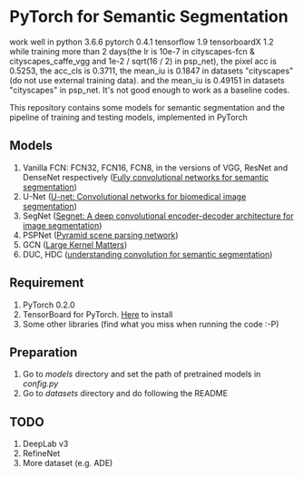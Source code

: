 # PyTorch for Semantic Segmentation

work well in python 3.6.6 pytorch 0.4.1 tensorflow 1.9 tensorboardX 1.2
while training more than 2 days(the lr is 10e-7 in cityscapes-fcn & cityscapes_caffe_vgg and 1e-2 / sqrt(16 / 2) in psp_net),
the pixel acc is 0.5253, the acc_cls is 0.3711, the mean_iu is 0.1847 in datasets "cityscapes"(do not use external training data).
and the mean_iu is 0.49151 in datasets "cityscapes" in psp_net. It's not good enough to work as a baseline codes.

This repository contains some models for semantic segmentation and the pipeline of training and testing models,
implemented in PyTorch

## Models
1. Vanilla FCN: FCN32, FCN16, FCN8, in the versions of VGG, ResNet and DenseNet respectively
([Fully convolutional networks for semantic segmentation](http://www.cv-foundation.org/openaccess/content_cvpr_2015/papers/Long_Fully_Convolutional_Networks_2015_CVPR_paper.pdf))
2. U-Net ([U-net: Convolutional networks for biomedical image segmentation](https://arxiv.org/pdf/1505.04597))
3. SegNet ([Segnet: A deep convolutional encoder-decoder architecture for image segmentation](https://arxiv.org/pdf/1511.00561))
4. PSPNet ([Pyramid scene parsing network](https://arxiv.org/pdf/1612.01105))
5. GCN ([Large Kernel Matters](https://arxiv.org/pdf/1703.02719))
6. DUC, HDC ([understanding convolution for semantic segmentation](https://arxiv.org/pdf/1702.08502.pdf))

## Requirement
1. PyTorch 0.2.0
2. TensorBoard for PyTorch. [Here](https://github.com/lanpa/tensorboard-pytorch)  to install
3. Some other libraries (find what you miss when running the code :-P)

## Preparation
1. Go to *models* directory and set the path of pretrained models in *config.py*
2. Go to *datasets* directory and do following the README

## TODO
1. DeepLab v3
2. RefineNet
3. More dataset (e.g. ADE)

